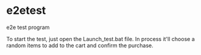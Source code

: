 # e2etest

e2e test program

To start the test, just open the Launch_test.bat file. In process it'll choose a random items to add to the cart and confirm the purchase.
